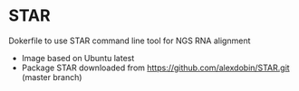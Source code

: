 # STAR
Dokerfile to use STAR command line tool for NGS RNA alignment

- Image based on Ubuntu latest
- Package STAR downloaded from https://github.com/alexdobin/STAR.git (master branch)
